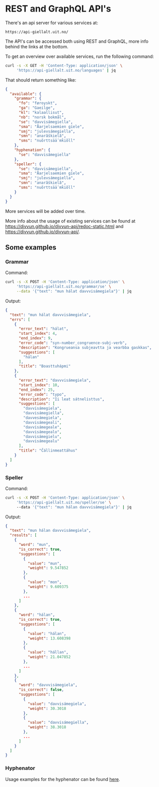 # REST and GraphQL API's

There's an api server for various services at:

```
https://api-giellalt.uit.no/
```

The API's can be accessed both using REST and GraphQL, more info behind the links at the bottom.

To get an overview over available services, run the following command:

```sh
curl -s -X GET -H 'Content-Type: application/json' \
     'https://api-giellalt.uit.no/languages' | jq
```

That should return something like:

```json
{
  "available": {
    "grammar": {
      "fo": "føroyskt",
      "ga": "Gaeilge",
      "kl": "kalaallisut",
      "nb": "norsk bokmål",
      "se": "davvisámegiella",
      "sma": "Åarjelsaemien gïele",
      "smj": "julevsámegiella",
      "smn": "anarâškielâ",
      "sms": "nuõrttsääʹmǩiõll"
    },
    "hyphenation": {
      "se": "davvisámegiella"
    },
    "speller": {
      "se": "davvisámegiella",
      "sma": "Åarjelsaemien gïele",
      "smj": "julevsámegiella",
      "smn": "anarâškielâ",
      "sms": "nuõrttsääʹmǩiõll"
    }
  }
}
```

More services will be added over time.

More info about the usage of existing services can be found at
<https://divvun.github.io/divvun-api/redoc-static.html> and
<https://divvun.github.io/divvun-api/>.

## Some examples

### Grammar

Command:

```sh
curl -s -X POST -H 'Content-Type: application/json' \
     'https://api-giellalt.uit.no/grammar/se' \
     --data '{"text": "mun hálat davvvisámegiela"}' | jq
```

Output:

```json
{
  "text": "mun hálat davvvisámegiela",
  "errs": [
    {
      "error_text": "hálat",
      "start_index": 4,
      "end_index": 9,
      "error_code": "syn-number_congruence-subj-verb",
      "description": "Kongrueansa subjeavtta ja vearbba gaskkas",
      "suggestions": [
        "hálan"
      ],
      "title": "Boasttuhápmi"
    },
    {
      "error_text": "davvvisámegiela",
      "start_index": 10,
      "end_index": 25,
      "error_code": "typo",
      "description": "Ii leat sátnelisttus",
      "suggestions": [
        "davvisámegiela",
        "davvisámegiella",
        "davvesámegiela",
        "davvisámegeali",
        "davvisámegeale",
        "davvisámegealo",
        "davvisámegielu",
        "davvisámegealu"
      ],
      "title": "Čállinmeattáhus"
    }
  ]
}
```

### Speller

Command:

```sh
curl -s -X POST -H 'Content-Type: application/json' \
     'https://api-giellalt.uit.no/speller/se' \    
     --data '{"text": "mun hálan davvvisámegiela"}' | jq
```

Output:

```json
{
  "text": "mun hálan davvvisámegiela",
  "results": [
    {
      "word": "mun",
      "is_correct": true,
      "suggestions": [
        {
          "value": "mun",
          "weight": 9.547852
        },
        {
          "value": "mon",
          "weight": 9.609375
        },
        ...
      ]
    },
    {
      "word": "hálan",
      "is_correct": true,
      "suggestions": [
        {
          "value": "hálan",
          "weight": 13.608398
        },
        {
          "value": "hállan",
          "weight": 21.047852
        },
        ...
      ]
    },
    {
      "word": "davvvisámegiela",
      "is_correct": false,
      "suggestions": [
        {
          "value": "davvisámegiela",
          "weight": 30.3018
        },
        {
          "value": "davvisámegiella",
          "weight": 38.3018
        },
        ...
      ]
    }
  ]
}
```

### Hyphenator

Usage examples for the hyphenator can be found [here](/proof/hyph/API-hyphenation.html).
